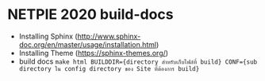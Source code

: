 # NETPIE 2020 build-docs
- Installing Sphinx (http://www.sphinx-doc.org/en/master/usage/installation.html)
- Installing Theme (https://sphinx-themes.org/)
- build docs
	``make html BUILDDIR={directory สำหรับเก็บไฟล์ที่ build} CONF={sub directory ใน config directory ของ Site ที่ต้องการ build}``
